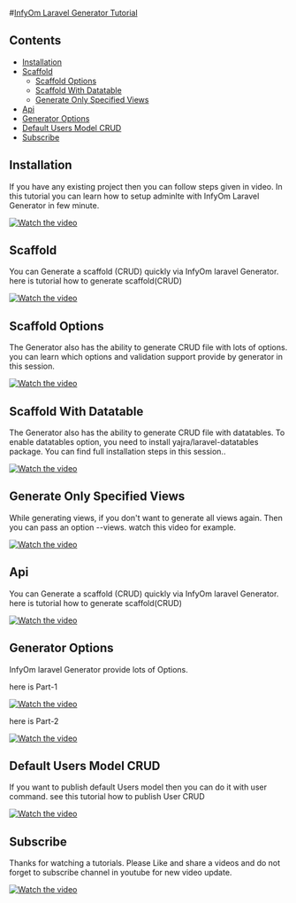 #[InfyOm Laravel Generator Tutorial](https://www.youtube.com/playlist?list=PL0wCC44AhrC3JHzcB5qmjYkm70OaoKegg) 

## Contents

- [Installation](#installation)
- [Scaffold](#scaffold)
    - [Scaffold Options](#ScaffoldOptions)
    - [Scaffold With Datatable](#ScaffoldWithDatatable)
    - [Generate Only Specified Views](#GenerateOnlySpecifiedViews)
- [Api](#api)
- [Generator Options](#generatorOptions)
- [Default Users Model CRUD](#defaultUsersModelCRUD)
- [Subscribe](#subscribe)

## Installation
If you have any existing project then you can follow steps given in video. In this tutorial you can learn how to setup adminlte with InfyOm Laravel Generator in few minute.

[![Watch the video](https://i.ibb.co/F0hL4gB/01.jpg)](https://youtu.be/Q8CpX4MP1sA)

## Scaffold
You can Generate a scaffold (CRUD) quickly via InfyOm laravel Generator. here is tutorial how to generate scaffold(CRUD) 

[![Watch the video](https://i.ibb.co/HV0YGPW/02.jpg)](https://youtu.be/Q8CpX4MP1sA)

## Scaffold Options
The Generator also has the ability to generate CRUD file with lots of options. you can learn which options and validation support provide by generator in this session.

[![Watch the video](https://i.ibb.co/6H9wWsY/04.jpg)](https://youtu.be/8VuEzoz42BQ)

## Scaffold With Datatable
The Generator also has the ability to generate CRUD file with datatables. To enable datatables option, you need to install yajra/laravel-datatables package. You can find full installation steps in this session..

[![Watch the video](https://i.ibb.co/VQ4BsnW/05.jpg)](https://youtu.be/YC0YXrAF4SA)

## Generate Only Specified Views
While generating views, if you don't want to generate all views again. Then you can pass an option --views. watch this video for example.

[![Watch the video](https://i.ibb.co/QrmC0m4/06.jpg)](https://youtu.be/IyWpguOGGVw)

## Api
You can Generate a scaffold (CRUD) quickly via InfyOm laravel Generator. here is tutorial how to generate scaffold(CRUD) 

[![Watch the video](https://i.ibb.co/xXVM7Qp/03.jpg)](https://youtu.be/W58PIXo0C40)

## Generator Options
InfyOm laravel Generator provide lots of Options. 

here is Part-1

[![Watch the video](https://i.ibb.co/cLpqtzW/07.jpg)](https://youtu.be/RpRhHMr1y54)

here is Part-2

[![Watch the video](https://i.ibb.co/H7xp4Lt/08.jpg)](https://youtu.be/sjEKg-Uo4qg)

## Default Users Model CRUD
If you want to publish default Users model then you can do it with user command. see this tutorial how to publish User CRUD

[![Watch the video](https://i.ibb.co/7pZ94XS/09.jpg)](https://youtu.be/V7PCL6HCdXo)

## Subscribe

Thanks for watching a tutorials. Please Like and share a videos and do not forget to subscribe channel in youtube for new video update.

[![Watch the video](https://i.ibb.co/CMpWwHJ/00.jpg)](https://youtu.be/V7PCL6HCdXo)